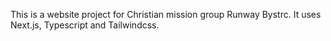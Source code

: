 This is a website project for Christian mission group Runway Bystrc. It uses Next.js, Typescript and Tailwindcss.
